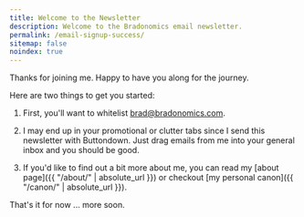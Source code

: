 ```yaml
---
title: Welcome to the Newsletter
description: Welcome to the Bradonomics email newsletter.
permalink: /email-signup-success/
sitemap: false
noindex: true
---
```


Thanks for joining me. Happy to have you along for the journey.

Here are two things to get you started:

1. First, you'll want to whitelist brad@bradonomics.com.

2. I may end up in your promotional or clutter tabs since I send this newsletter with Buttondown. Just drag emails from me into your general inbox and you should be good.

3. If you'd like to find out a bit more about me, you can read my [about page]({{ "/about/" | absolute_url }}) or checkout [my personal canon]({{ "/canon/" | absolute_url }}).

That's it for now ... more soon.
